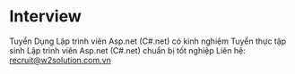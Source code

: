 # Interview
Tuyển Dụng Lập trình viên Asp.net (C#.net) có kinh nghiệm
Tuyển thực tập sinh Lập trình viên Asp.net (C#.net) chuẩn bị tốt nghiệp 
Liên hệ: recruit@w2solution.com.vn

